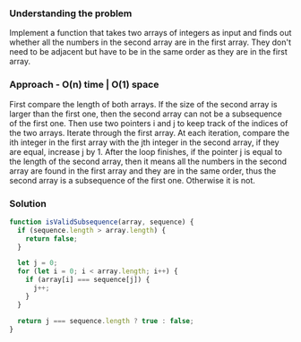 ### Understanding the problem

Implement a function that takes two arrays of integers as input and finds out whether all the numbers in the second array are in the first array. They don't need to be adjacent but have to be in the same order as they are in the first array.

### Approach - O(n) time | O(1) space

First compare the length of both arrays. If the size of the second array is larger than the first one, then the second array can not be a subsequence of the first one. Then use two pointers i and j to keep track of the indices of the two arrays. Iterate through the first array. At each iteration, compare the ith integer in the first array with the jth integer in the second array, if they are equal, increase j by 1. After the loop finishes, if the pointer j is equal to the length of the second array, then it means all the numbers in the second array are found in the first array and they are in the same order, thus the second array is a subsequence of the first one. Otherwise it is not.

### Solution

```js
function isValidSubsequence(array, sequence) {
  if (sequence.length > array.length) {
    return false;
  }

  let j = 0;
  for (let i = 0; i < array.length; i++) {
    if (array[i] === sequence[j]) {
      j++;
    }
  }

  return j === sequence.length ? true : false;
}
```
